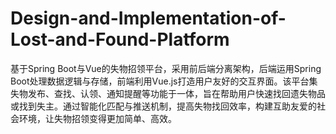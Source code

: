 # Design-and-Implementation-of-Lost-and-Found-Platform
基于Spring Boot与Vue的失物招领平台，采用前后端分离架构，后端运用Spring Boot处理数据逻辑与存储，前端利用Vue.js打造用户友好的交互界面。该平台集失物发布、查找、认领、通知提醒等功能于一体，旨在帮助用户快速找回遗失物品或找到失主。通过智能化匹配与推送机制，提高失物找回效率，构建互助友爱的社会环境，让失物招领变得更加简单、高效。
